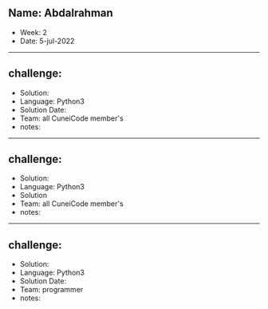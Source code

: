 Name: Abdalrahman
---
- Week: 2
- Date: 5-jul-2022
---
challenge: 
---
- Solution: []()
- Language: Python3
- Solution Date: 
- Team: all CuneiCode member's
- notes: 
---
challenge: []()
---
- Solution: []()
- Language: Python3
- Solution 
- Team: all CuneiCode member's
- notes: 
---
challenge: []() 
---
- Solution: []()
- Language: Python3
- Solution Date: 
- Team: programmer 
- notes: 
